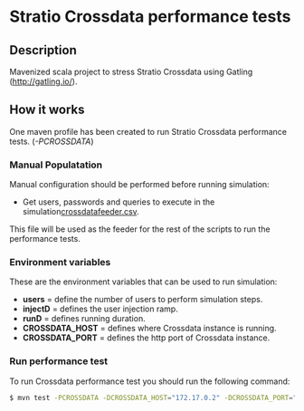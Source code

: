 
# Stratio Crossdata performance tests

## Description

Mavenized scala project to stress Stratio Crossdata using Gatling (http://gatling.io/).

## How it works

One maven profile has been created to run Stratio Crossdata performance tests. (_-PCROSSDATA_)

### Manual Populatation

Manual configuration should be performed before running simulation:

- Get users, passwords and queries to execute in the simulation[crossdatafeeder.csv](https://github.com/Stratio/paas-stability/blob/branch/src/test/resources/data/crossdata/crossdatafeeder.csv).

This file will be used as the feeder for the rest of the scripts to run the performance tests.

### Environment variables

These are the environment variables that can be used to run simulation:

- **users**           = define the number of users to perform simulation steps.
- **injectD**         = defines the user injection ramp.
- **runD**            = defines running duration.
- **CROSSDATA_HOST**  = defines where Crossdata instance is running.
- **CROSSDATA_PORT**  = defines the http port of Crossdata instance.

### Run performance test

To run Crossdata performance test you should run the following command:

```sh
$ mvn test -PCROSSDATA -DCROSSDATA_HOST="172.17.0.2" -DCROSSDATA_PORT="13422"
```

